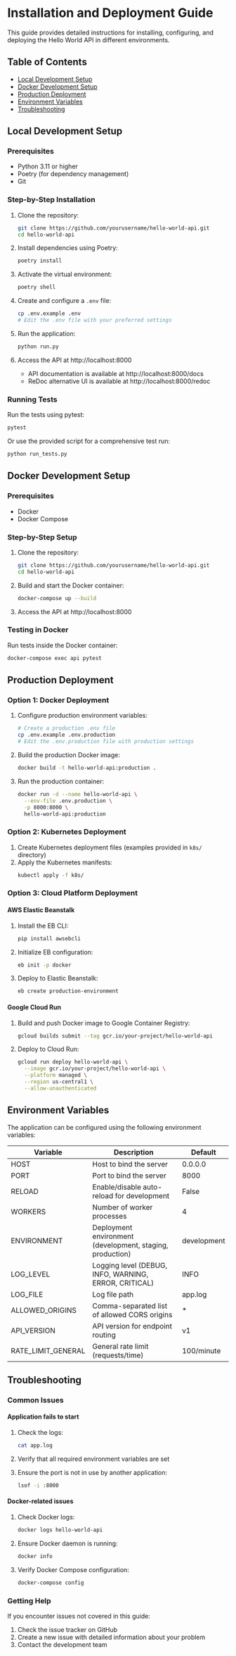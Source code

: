# Installation and Deployment Guide

This guide provides detailed instructions for installing, configuring, and deploying the Hello World API in different environments.

## Table of Contents
- [Local Development Setup](#local-development-setup)
- [Docker Development Setup](#docker-development-setup)
- [Production Deployment](#production-deployment)
- [Environment Variables](#environment-variables)
- [Troubleshooting](#troubleshooting)

## Local Development Setup

### Prerequisites
- Python 3.11 or higher
- Poetry (for dependency management)
- Git

### Step-by-Step Installation

1. Clone the repository:
   ```bash
   git clone https://github.com/yourusername/hello-world-api.git
   cd hello-world-api
   ```

2. Install dependencies using Poetry:
   ```bash
   poetry install
   ```

3. Activate the virtual environment:
   ```bash
   poetry shell
   ```

4. Create and configure a `.env` file:
   ```bash
   cp .env.example .env
   # Edit the .env file with your preferred settings
   ```

5. Run the application:
   ```bash
   python run.py
   ```

6. Access the API at http://localhost:8000
   - API documentation is available at http://localhost:8000/docs
   - ReDoc alternative UI is available at http://localhost:8000/redoc

### Running Tests

Run the tests using pytest:
```bash
pytest
```

Or use the provided script for a comprehensive test run:
```bash
python run_tests.py
```

## Docker Development Setup

### Prerequisites
- Docker
- Docker Compose

### Step-by-Step Setup

1. Clone the repository:
   ```bash
   git clone https://github.com/yourusername/hello-world-api.git
   cd hello-world-api
   ```

2. Build and start the Docker container:
   ```bash
   docker-compose up --build
   ```

3. Access the API at http://localhost:8000

### Testing in Docker

Run tests inside the Docker container:
```bash
docker-compose exec api pytest
```

## Production Deployment

### Option 1: Docker Deployment

1. Configure production environment variables:
   ```bash
   # Create a production .env file
   cp .env.example .env.production
   # Edit the .env.production file with production settings
   ```

2. Build the production Docker image:
   ```bash
   docker build -t hello-world-api:production .
   ```

3. Run the production container:
   ```bash
   docker run -d --name hello-world-api \
     --env-file .env.production \
     -p 8000:8000 \
     hello-world-api:production
   ```

### Option 2: Kubernetes Deployment

1. Create Kubernetes deployment files (examples provided in `k8s/` directory)
2. Apply the Kubernetes manifests:
   ```bash
   kubectl apply -f k8s/
   ```

### Option 3: Cloud Platform Deployment

#### AWS Elastic Beanstalk

1. Install the EB CLI:
   ```bash
   pip install awsebcli
   ```

2. Initialize EB configuration:
   ```bash
   eb init -p docker
   ```

3. Deploy to Elastic Beanstalk:
   ```bash
   eb create production-environment
   ```

#### Google Cloud Run

1. Build and push Docker image to Google Container Registry:
   ```bash
   gcloud builds submit --tag gcr.io/your-project/hello-world-api
   ```

2. Deploy to Cloud Run:
   ```bash
   gcloud run deploy hello-world-api \
     --image gcr.io/your-project/hello-world-api \
     --platform managed \
     --region us-central1 \
     --allow-unauthenticated
   ```

## Environment Variables

The application can be configured using the following environment variables:

| Variable | Description | Default |
|----------|-------------|---------|
| HOST | Host to bind the server | 0.0.0.0 |
| PORT | Port to bind the server | 8000 |
| RELOAD | Enable/disable auto-reload for development | False |
| WORKERS | Number of worker processes | 4 |
| ENVIRONMENT | Deployment environment (development, staging, production) | development |
| LOG_LEVEL | Logging level (DEBUG, INFO, WARNING, ERROR, CRITICAL) | INFO |
| LOG_FILE | Log file path | app.log |
| ALLOWED_ORIGINS | Comma-separated list of allowed CORS origins | * |
| API_VERSION | API version for endpoint routing | v1 |
| RATE_LIMIT_GENERAL | General rate limit (requests/time) | 100/minute |

## Troubleshooting

### Common Issues

#### Application fails to start

1. Check the logs:
   ```bash
   cat app.log
   ```

2. Verify that all required environment variables are set

3. Ensure the port is not in use by another application:
   ```bash
   lsof -i :8000
   ```

#### Docker-related issues

1. Check Docker logs:
   ```bash
   docker logs hello-world-api
   ```

2. Ensure Docker daemon is running:
   ```bash
   docker info
   ```

3. Verify Docker Compose configuration:
   ```bash
   docker-compose config
   ```

### Getting Help

If you encounter issues not covered in this guide:

1. Check the issue tracker on GitHub
2. Create a new issue with detailed information about your problem
3. Contact the development team 